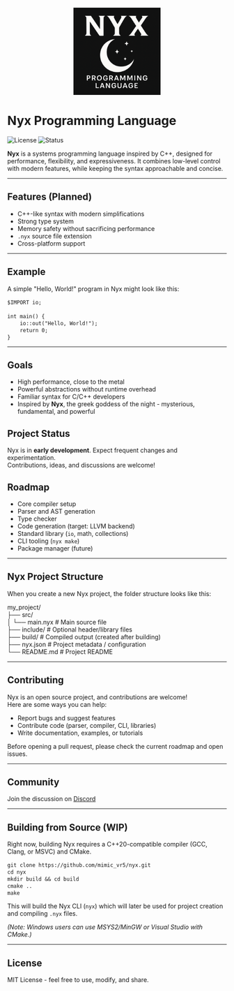 <p align="center">
    <img src="assets/banner.png" alt="Nyx Logo" width="200">
</p>

# Nyx Programming Language

![License](https://img.shields.io/badge/license-MIT-blue.svg)
![Status](https://img.shields.io/badge/status-experimental-red)

**Nyx** is a systems programming language inspired by C++,
designed for performance, flexibility, and expressiveness. It
combines low-level control with modern features, while keeping
the syntax approachable and concise.

---

## Features (Planned)

- C++-like syntax with modern simplifications
- Strong type system
- Memory safety without sacrificing performance
- `.nyx` source file extension
- Cross-platform support

---

## Example

A simple "Hello, World!" program in Nyx might look like this:

```nyx
$IMPORT io;

int main() {
    io::out("Hello, World!");
    return 0;
}
```

---

## Goals
- High performance, close to the metal
- Powerful abstractions without runtime overhead
- Familiar syntax for C/C++ developers
- Inspired by **Nyx**, the greek goddess of the night -
mysterious, fundamental, and powerful

## Project Status

Nyx is in **early development**. Expect frequent changes and
experimentation.\
Contributions, ideas, and discussions are welcome!

## Roadmap

- Core compiler setup
- Parser and AST generation
- Type checker
- Code generation (target: LLVM backend)
- Standard library (`io`, math, collections)
- CLI tooling (`nyx make`)
- Package manager (future)

---

## Nyx Project Structure

When you create a new Nyx project, the folder structure looks
like this:

my_project/\
├── src/\
│ └── main.nyx # Main source file\
├── include/ # Optional header/library files\
├── build/ # Compiled output (created after building)\
├── nyx.json # Project metadata / configuration\
└── README.md # Project README

---

## Contributing

Nyx is an open source project, and contributions are welcome!\
Here are some ways you can help:
- Report bugs and suggest features
- Contribute code (parser, compiler, CLI, libraries)
- Write documentation, examples, or tutorials

Before opening a pull request, please check the current roadmap
and open issues.

---

## Community

Join the discussion on [Discord](https://discord.gg/ahnMQuUv3n)

---

## Building from Source (WIP)

Right now, building Nyx requires a C++20-compatible compiler (GCC,
Clang, or MSVC) and CMake.

```shell
git clone https://github.com/mimic_vr5/nyx.git
cd nyx
mkdir build && cd build
cmake ..
make
```

This will build the Nyx CLI (`nyx`) which will later be used for
project creation and compiling `.nyx` files.

*(Note: Windows users can use MSYS2/MinGW or Visual Studio
with CMake.)*

---

## License

MIT License - feel free to use, modify, and share.